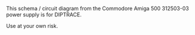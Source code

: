 This schema / circuit diagram from the Commodore Amiga 500 312503-03 power supply is for DIPTRACE.

Use at your own risk.
